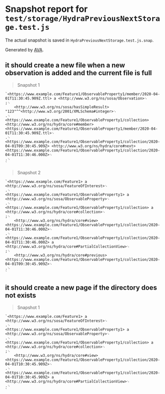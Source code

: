 # Snapshot report for `test/storage/HydraPreviousNextStorage.test.js`

The actual snapshot is saved in `HydraPreviousNextStorage.test.js.snap`.

Generated by [AVA](https://avajs.dev).

## it should create a new file when a new observation is added and the current file is full

> Snapshot 1

    `<https://www.example.com/Feature1/ObservableProperty1/member/2020-04-01T11:30:45.909Z.ttl> a <http://www.w3.org/ns/sosa/Observation>␊
    ;␊
        <http://www.w3.org/ns/sosa/hasSimpleResult> "123"^^<http://www.w3.org/2001/XMLSchema#integer>␊
    .␊
    <https://www.example.com/Feature1/ObservableProperty1/collection> <http://www.w3.org/ns/hydra/core#member> <https://www.example.com/Feature1/ObservableProperty1/member/2020-04-01T11:30:45.909Z.ttl>␊
    .␊
    <https://www.example.com/Feature1/ObservableProperty1/collection/2020-04-01T09:30:45.909Z> <http://www.w3.org/ns/hydra/core#next> <https://www.example.com/Feature1/ObservableProperty1/collection/2020-04-01T11:30:46.000Z>␊
    .␊
    `

> Snapshot 2

    `<https://www.example.com/Feature1> a <http://www.w3.org/ns/sosa/FeatureOfInterest>␊
    .␊
    <https://www.example.com/Feature1/ObservableProperty1> a <http://www.w3.org/ns/sosa/ObservableProperty>␊
    .␊
    <https://www.example.com/Feature1/ObservableProperty1/collection> a <http://www.w3.org/ns/hydra/core#collection>␊
    ;␊
        <http://www.w3.org/ns/hydra/core#view> <https://www.example.com/Feature1/ObservableProperty1/collection/2020-04-01T11:30:46.000Z>␊
    .␊
    <https://www.example.com/Feature1/ObservableProperty1/collection/2020-04-01T11:30:46.000Z> a <http://www.w3.org/ns/hydra/core#PartialCollectionView>␊
    ;␊
        <http://www.w3.org/ns/hydra/core#previous> <https://www.example.com/Feature1/ObservableProperty1/collection/2020-04-01T09:30:45.909Z>␊
    .␊
    `

## it should create a new page if the directory does not exists

> Snapshot 1

    `<https://www.example.com/Feature1> a <http://www.w3.org/ns/sosa/FeatureOfInterest>␊
    .␊
    <https://www.example.com/Feature1/ObservableProperty1> a <http://www.w3.org/ns/sosa/ObservableProperty>␊
    .␊
    <https://www.example.com/Feature1/ObservableProperty1/collection> a <http://www.w3.org/ns/hydra/core#collection>␊
    ;␊
        <http://www.w3.org/ns/hydra/core#view> <https://www.example.com/Feature1/ObservableProperty1/collection/2020-04-01T10:30:45.909Z>␊
    .␊
    <https://www.example.com/Feature1/ObservableProperty1/collection/2020-04-01T10:30:45.909Z> a <http://www.w3.org/ns/hydra/core#PartialCollectionView>␊
    .␊
    `
